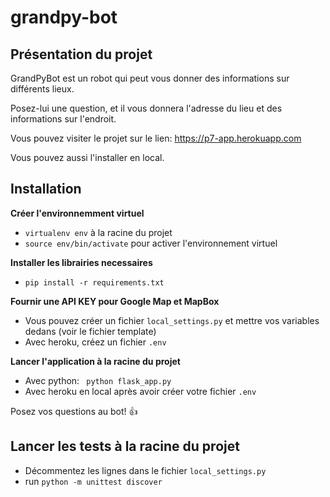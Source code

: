 # grandpy-bot

## Présentation du projet

GrandPyBot est un robot qui peut vous donner des informations sur différents lieux.

Posez-lui une question, et il vous donnera l'adresse du lieu et des informations sur l'endroit.

Vous pouvez visiter le projet sur le lien: https://p7-app.herokuapp.com

Vous pouvez aussi l'installer en local.

## Installation

**Créer l'environnemment virtuel**

- ```virtualenv env``` à la racine du projet
- ```source env/bin/activate``` pour activer l'environnement virtuel

**Installer les librairies necessaires**

- ```pip install -r requirements.txt```

**Fournir une API KEY pour Google Map et MapBox**
- Vous pouvez créer un fichier ```local_settings.py``` et mettre vos variables dedans (voir le fichier template)
- Avec heroku, créez un fichier ```.env```

**Lancer l'application à la racine du projet**
- Avec python: ``` python flask_app.py```
- Avec heroku en local après avoir créer votre fichier ```.env```

Posez vos questions au bot! :+1:

## Lancer les tests à la racine du projet

- Décommentez les lignes dans le fichier ```local_settings.py```
- run ```python -m unittest discover```
